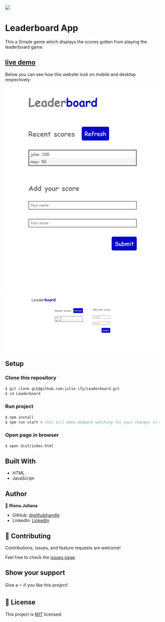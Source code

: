 ![](https://img.shields.io/badge/Microverse-blueviolet)

# Leaderboard App

This a Simple game which displays the scores gotten from playing the leaderboard game. 

## [live demo](https://julie-ify.github.io/Leaderboard/dist/)

Below you can see how this website look on mobile and desktop respectively:

![screenshot](./src/images/leaderimage-1.png)
![screenshot](./src/images/leaderimage-2.png)


## Setup

### Clone this repository

```bash
$ git clone git@github.com:julie-ify/Leaderboard.git
$ cd Leaderboard
```

### Run project

```bash
$ npm install
$ npm run start # this will make webpack watching for your changes in code
```

### Open page in browser
```bash
$ open dist/index.html
```


## Built With

- HTML
- JavaScript


## Author

👤 **Ifionu Juliana**

- GitHub: [@githubhandle](https://github.com/julie-ify)
- LinkedIn: [LinkedIn](https://www.linkedin.com/in/e-ifionu/)

## 🤝 Contributing

Contributions, issues, and feature requests are welcome!

Feel free to check the [issues page](https://github.com/julie-ify/Leaderboard/issues).

## Show your support

Give a ⭐️ if you like this project!

## 📝 License

This project is [MIT](./MIT.md) licensed.